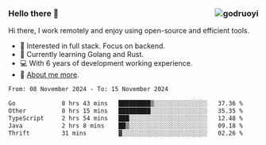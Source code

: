 ### Hello there 👋 <img align="right" src="https://github-readme-stats.vercel.app/api?username=godruoyi&show_icons=true" alt="godruoyi" />

Hi there, I work remotely and enjoy using open-source and efficient tools.

- 🔭 Interested in full stack. Focus on backend.
- 🌱 Currently learning Golang and Rust.
- 💻 With 6 years of development working experience.
- 👒 [About me more](https://godruoyi.com/posts/about-godruoyi).



<!--START_SECTION:waka-->

```txt
From: 08 November 2024 - To: 15 November 2024

Go             8 hrs 43 mins   █████████▒░░░░░░░░░░░░░░░   37.36 %
Other          8 hrs 15 mins   █████████░░░░░░░░░░░░░░░░   35.35 %
TypeScript     2 hrs 54 mins   ███░░░░░░░░░░░░░░░░░░░░░░   12.48 %
Java           2 hrs 8 mins    ██▒░░░░░░░░░░░░░░░░░░░░░░   09.18 %
Thrift         31 mins         ▓░░░░░░░░░░░░░░░░░░░░░░░░   02.26 %
```

<!--END_SECTION:waka-->
